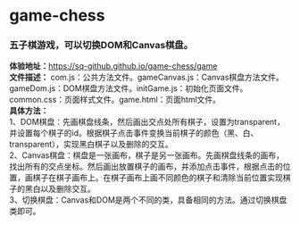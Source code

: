 # game-chess
### 五子棋游戏，可以切换DOM和Canvas棋盘。
**体验地址：**<https://sq-github.github.io/game-chess/game>  
**文件描述：** com.js：公共方法文件。gameCanvas.js：Canvas棋盘方法文件。gameDom.js：DOM棋盘方法文件。initGame.js：初始化页面文件。common.css：页面样式文件。game.html：页面html文件。  
**具体方法：**   
1、DOM棋盘：先画棋盘线条，然后画出交点处所有棋子，设置为transparent，并设置每个棋子的id。根据棋子点击事件变换当前棋子的颜色（黑、白、transparent），实现黑白棋子以及删除的交互。   
2、Canvas棋盘：棋盘是一张画布，棋子是另一张画布。先画棋盘线条的画布，找出所有的交点坐标。然后画出放置棋子的画布，并添加点击事件，根据点击的位置，画棋子在棋子画布上。在棋子画布上画不同颜色的棋子和清除当前位置实现棋子的黑白以及删除交互。  
3、切换棋盘：Canvas和DOM是两个不同的类，具备相同的方法。通过切换棋盘类即可。
